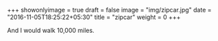 +++
showonlyimage = true
draft = false
image = "img/zipcar.jpg"
date = "2016-11-05T18:25:22+05:30"
title = "zipcar"
weight = 0
+++

And I would walk 10,000 miles.

